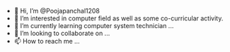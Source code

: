 - 👋 Hi, I’m @Poojapanchal1208
- 👀 I’m interested in computer field as well as some co-curricular activity.
- 🌱 I’m currently learning computer system technician ...
- 💞️ I’m looking to collaborate on ...
- 📫 How to reach me ...

<!---
Poojapanchal1208/Poojapanchal1208 is a ✨ special ✨ repository because its `README.md` (this file) appears on your GitHub profile.
You can click the Preview link to take a look at your changes.
--->
